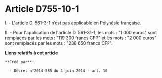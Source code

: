 # Article D755-10-1

I. - L'article D. 561-3-1 n'est pas applicable en Polynésie française. 

II. - Pour l'application de l'article D. 561-31-1, les mots : "1 000 euros" sont remplacés par les mots : "119 300 francs
CFP" et les mots : "2 000 euros" sont remplacés par les mots : "238 650 francs CFP".

**Liens relatifs à cet article**

	**Créé par**:

	  - Décret n°2014-585 du 4 juin 2014 - art. 10

